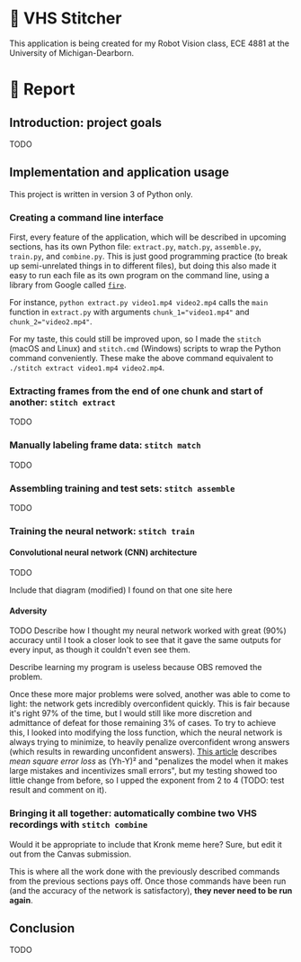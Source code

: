 # 📼 VHS Stitcher

This application is being created for my Robot Vision class, ECE 4881 at the University of Michigan-Dearborn.


<a name="report"></a>

# 📄 Report


<a name="intro"></a>

## Introduction: project goals
TODO


<a name="implementation"></a>

## Implementation and application usage
This project is written in version 3 of Python only.


### Creating a command line interface
First, every feature of the application, which will be described in upcoming sections, has its own Python file: `extract.py`, `match.py`, `assemble.py`, `train.py`, and `combine.py`. This is just good programming practice (to break up semi-unrelated things in to different files), but doing this also made it easy to run each file as its own program on the command line, using a library from Google called [`fire`](https://github.com/google/python-fire).

For instance, `python extract.py video1.mp4 video2.mp4` calls the `main` function in `extract.py` with arguments `chunk_1="video1.mp4"` and `chunk_2="video2.mp4"`. 

For my taste, this could still be improved upon, so I made the `stitch` (macOS and Linux) and `stitch.cmd` (Windows) scripts to wrap the Python command conveniently. These make the above command equivalent to `./stitch extract video1.mp4 video2.mp4`.


<a name="extract"></a>

### Extracting frames from the end of one chunk and start of another: `stitch extract`
TODO


<a name="match"></a>

### Manually labeling frame data: `stitch match`
TODO


<a name="assemble"></a>

### Assembling training and test sets: `stitch assemble`
TODO


<a name="train"></a>

### Training the neural network: `stitch train`
#### Convolutional neural network (CNN) architecture
TODO

Include that diagram (modified) I found on that one site here


#### Adversity
TODO
Describe how I thought my neural network worked with great (90%) accuracy until I took a closer look to see that it gave the same outputs for every input, as though it couldn't even see them. 

Describe learning my program is useless because OBS removed the problem.

Once these more major problems were solved, another was able to come to light: the network gets incredibly overconfident quickly. This is fair because it's right 97% of the time, but I would still like more discretion and admittance of defeat for those remaining 3% of cases. To try to achieve this, I looked into modifying the loss function, which the neural network is always trying to minimize, to heavily penalize overconfident wrong answers (which results in rewarding unconfident answers). [This article](https://medium.com/udacity-pytorch-challengers/a-brief-overview-of-loss-functions-in-pytorch-c0ddb78068f7) describes *mean square error loss* as (Yh-Y)² and "penalizes the model when it makes large mistakes and incentivizes small errors", but my testing showed too little change from before, so I upped the exponent from 2 to 4 (TODO: test result and comment on it).


<a name="combine"></a>

### Bringing it all together: automatically combine two VHS recordings with `stitch combine`
Would it be appropriate to include that Kronk meme here? Sure, but edit it out from the Canvas submission.

This is where all the work done with the previously described commands from the previous sections pays off. Once those commands have been run (and the accuracy of the network is satisfactory), **they never need to be run again**.


<a name="conclusion"></a>

## Conclusion
TODO
